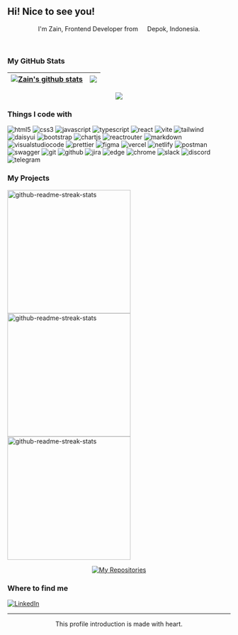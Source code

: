 ## Hi! Nice to see you!
 <p align="center">
    I'm Zain, Frontend Developer from <img src="https://cdn-icons-png.flaticon.com/512/940/940247.png" width="13"/> Depok, Indonesia.
  </p>
</br>

### My GitHub Stats
| <a href="https://github.com/anuraghazra/github-readme-stats"><img align="center" src="https://github-readme-stats.vercel.app/api?username=zenzett&show_icons=true&theme=codeSTACKr&border_color=FFFFFF&hide_border=false&ring=161b228&include_all_commits=true&count_private=true" alt="Zain's github stats" /></a> | <a href="https://github.com/anuraghazra/github-readme-stats"><img align="center" src="https://github-readme-streak-stats.herokuapp.com/?user=zenzett&theme=codeSTACKr&border_color=FFFFFF&hide_border=false" /></a> |
 | ---------------------------------------------------------------------------------------------------------------------------------------------------------------------------------------------------------------------- | ---------------------------------------------------------------------------------------------------------------------------------------------------------------------------------------------------------------------------- |
 
</div>
<div align='center'>
<a href="https://github.com/anuraghazra/github-readme-stats"><img align="center" src="https://github-readme-stats.vercel.app/api/top-langs/?username=zenzett&layout=compact&theme=codeSTACKr&border_color=FFFFFF&hide_border=false" /></a>
</div>

### Things I code with
<p>
<img alt="html5" src="https://img.shields.io/badge/-HTML5-2A2A2A?style=flat-square&logo=html5&logoColor=" />
<img alt="css3" src="https://img.shields.io/badge/-CSS3-2A2A2A?style=flat-square&logo=CSS3&logoColor=2965f1"/>
<img alt="javascript" src="https://img.shields.io/badge/JavaScript-2A2A2A.svg?style=flat-square&logo=javascript&logoColor=" />
<img alt="typescript" src="https://img.shields.io/badge/-TypeScript-2A2A2A?style=flat-square&logo=typescript&logoColor=" />
<img alt="react" src="https://img.shields.io/badge/ReactJS-2A2A2A.svg?style=flat-square&logo=react&logoColor=" />
<img alt="vite" src="https://img.shields.io/badge/Vite-2A2A2A.svg?style=flat-square&logo=vite&logoColor=" />
<img alt="tailwind" src="https://img.shields.io/badge/TailwindCSS-2A2A2A.svg?style=flat-square&logo=tailwind-css&logoColor=" />
<img alt="daisyui" src="https://img.shields.io/badge/DaisyUI-2A2A2A.svg?style=flat-square&logo=daisyui&logoColor=%23F7DF1E" />
<img alt="bootstrap" src="https://img.shields.io/badge/Bootstrap-2A2A2A.svg?style=flat-square&logo=bootstrap&logoColor=" />
<img alt="chartjs" src="https://img.shields.io/badge/Chart.js-2A2A2A.svg?style=flat-square&logo=chart.js&logoColor=" />
<img alt="reactrouter" src="https://img.shields.io/badge/React%20Router-2A2A2A?style=flat-square&logo=react-router&logoColor=" />
<img alt="markdown" src="https://img.shields.io/badge/Markdown-2A2A2A.svg?style=flat-square&logo=markdown&logoColor=" />
<img alt="visualstudiocode" src="https://img.shields.io/badge/-Visual%20Studio%20Code-2A2A2A?style=flat-square&logo=Visual%20Studio%20Code&logoColor=0078d7"/>
<img alt="prettier" src="https://img.shields.io/badge/-Prettier-2A2A2A?style=flat-square&logo=prettier&borderColor=red&border_color=yellow&logoColor=" />
<img alt="figma" src="https://img.shields.io/badge/Figma-2A2A2A.svg?style=flat-square&logo=figma&logoColor="/>
<img alt="vercel" src="https://img.shields.io/badge/Vercel-2A2A2A.svg?style=flat-square&logo=vercel&logoColor=" />
<img alt="netlify" src="https://img.shields.io/badge/Netlify-2A2A2A.svg?style=flat-square&logo=netlify&logoColor=#00C7B7" />
<img alt="postman" src="https://img.shields.io/badge/Postman-2A2A2A?style=flat-square&logo=postman&logoColor=" />
<img alt="swagger" src="https://img.shields.io/badge/-Swagger-2A2A2A?style=flat-square&logo=swagger&logoColor=" />
<img alt="git" src="https://img.shields.io/badge/Git-2A2A2A.svg?style=flat-square&logo=git&logoColor="/>
<img alt="github" src="https://img.shields.io/badge/GitHub-2A2A2A.svg?style=flat-square&logo=github&logoColor="/>
<img alt="jira" src="https://img.shields.io/badge/Jira-2A2A2A.svg?style=flat-square&logo=jira&logoColor=%230A0FFF" />
<img alt="edge" src="https://img.shields.io/badge/Edge-2A2A2A?style=flat-square&logo=Microsoft-edge&logoColor=0078D7"/>
<img alt="chrome" src="https://img.shields.io/badge/Google%20Chrome-2A2A2A?style=flat-square&logo=GoogleChrome&logoColor="/>
<img alt="slack" src="https://img.shields.io/badge/-Slack-2A2A2A?style=flat-square&logo=Slack&logoColor=E01563"/>
<img alt="discord" src="https://img.shields.io/badge/Discord-2A2A2A.svg?style=flat-square&logo=discord&logoColor=" />
<img alt="telegram" src="https://img.shields.io/badge/Telegram-2A2A2A?style=flat-square&logo=telegram&logoColor=" />
</p>



### My Projects
<p align="left">
    <a href="https://github.com/zenzett/timesync-attendance"><img width="278" src="https://denvercoder1-github-readme-stats.vercel.app/api/pin/?username=zenzett&repo=timesync-attendance&show_icons=true&theme=codeSTACKr&border_color=2CA5E0&hide_border=false" alt="github-readme-streak-stats"></a>
    <a href="https://github.com/zenzett/ecommerce-app"><img width="278" src="https://denvercoder1-github-readme-stats.vercel.app/api/pin/?username=zenzett&repo=ecommerce-app&show_icons=true&theme=codeSTACKr&border_color=2CA5E0&hide_border=false" alt="github-readme-streak-stats"></a>
    <a href="https://github.com/zenzett/mymovies-app-react"><img width="278" src="https://denvercoder1-github-readme-stats.vercel.app/api/pin/?username=zenzett&repo=mymovies-app-react&show_icons=true&theme=codeSTACKr&border_color=2CA5E0&hide_border=false" alt="github-readme-streak-stats"></a>
</p>
  
<p align="center">
  <a href="https://github.com/zenzett?tab=repositories"><img alt="My Repositories" title="My Repositories" src="https://custom-icon-badges.demolab.com/badge/-Click%20here%20to%20see%20my%20repositories-2A2A2A?style=for-the-badge&logoColor=white&logo=repo"/></a>
</p>
 
### Where to find me
<a href="https://www.linkedin.com/in/ahmad-zain-af/" target="_blank"><img alt="LinkedIn" src="https://img.shields.io/badge/LinkedIn-2A2A2A.svg?&style=flat-square&logo=linkedin&logoColor=0A66C2&border_color=FFFFFF&hide_border=false" /></a>
</p>

------------
<p align="center">This profile introduction is made with heart.</br>
